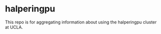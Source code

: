 # halperingpu
This repo is for aggregating information about using the halperingpu cluster at UCLA.
